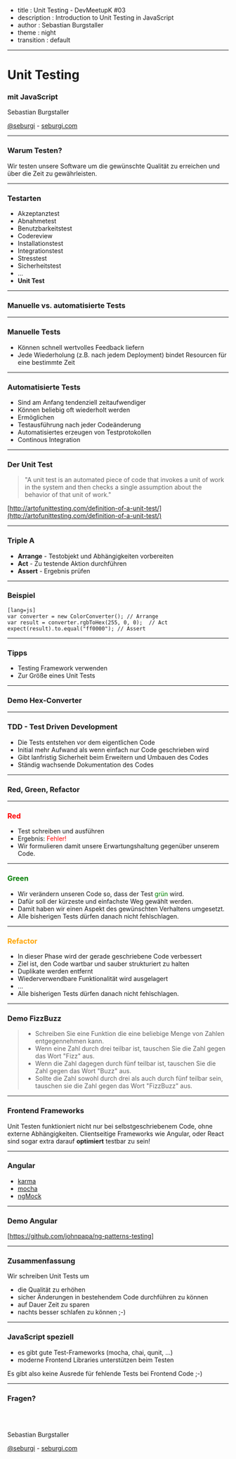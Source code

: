 - title : Unit Testing - DevMeetupK #03
- description : Introduction to Unit Testing in JavaScript
- author : Sebastian Burgstaller
- theme : night
- transition : default

***

# Unit Testing

### mit JavaScript

Sebastian Burgstaller

[@seburgi](https://twitter.com/seburgi) - [seburgi.com](http://seburgi.com)

***

### Warum Testen?

Wir testen unsere Software um die gewünschte Qualität zu erreichen und über die Zeit zu gewährleisten.

***

### Testarten

* Akzeptanztest
* Abnahmetest
* Benutzbarkeitstest
* Codereview
* Installationstest
* Integrationstest
* Stresstest
* Sicherheitstest
* ...
* <b>Unit Test</b>

***

### Manuelle vs. automatisierte Tests

---

### Manuelle Tests

* Können schnell wertvolles Feedback liefern
* Jede Wiederholung (z.B. nach jedem Deployment) bindet Resourcen für eine bestimmte Zeit

---

### Automatisierte Tests

* Sind am Anfang tendenziell zeitaufwendiger
* Können beliebig oft wiederholt werden
* Ermöglichen 
 * Testausführung nach jeder Codeänderung
 * Automatisiertes erzeugen von Testprotokollen
 * Continous Integration

***

### Der Unit Test

> "A unit test is an automated piece of code that invokes a unit of work in the system and then checks a single assumption about the behavior of that unit of work."

[http://artofunittesting.com/definition-of-a-unit-test/](http://artofunittesting.com/definition-of-a-unit-test/)

---

### Triple A

* <b>Arrange</b> - Testobjekt und Abhängigkeiten vorbereiten
* <b>Act</b> - Zu testende Aktion durchführen
* <b>Assert</b> - Ergebnis prüfen

---

### Beispiel

	[lang=js]
	var converter = new ColorConverter(); // Arrange
	var result = converter.rgbToHex(255, 0, 0);  // Act
	expect(result).to.equal("ff0000"); // Assert

---

### Tipps

* Testing Framework verwenden
* Zur Größe eines Unit Tests

---

### Demo Hex-Converter

***

### TDD - Test Driven Development

* Die Tests entstehen vor dem eigentlichen Code
* Initial mehr Aufwand als wenn einfach nur Code geschrieben wird
* Gibt lanfristig Sicherheit beim Erweitern und Umbauen des Codes
* Ständig wachsende Dokumentation des Codes

---

### Red, Green, Refactor

---


### <span style="color: red">Red<span>

* Test schreiben und ausführen
* Ergebnis: <span style="color: red">Fehler!</span>
* Wir formulieren damit unsere Erwartungshaltung gegenüber unserem Code.

---

### <span style="color: green">Green<span>

* Wir verändern unseren Code so, dass der Test <span style="color: green">grün</span> wird.
* Dafür soll der kürzeste und einfachste Weg gewählt werden.
* Damit haben wir einen Aspekt des gewünschten Verhaltens umgesetzt.
* Alle bisherigen Tests dürfen danach nicht fehlschlagen.

---

### <span style="color: orange">Refactor<span>

* In dieser Phase wird der gerade geschriebene Code verbessert
* Ziel ist, den Code wartbar und sauber strukturiert zu halten
 * Duplikate werden entfernt
 * Wiederverwendbare Funktionalität wird ausgelagert
 * ...
* Alle bisherigen Tests dürfen danach nicht fehlschlagen.

---

### Demo FizzBuzz

> * Schreiben Sie eine Funktion die eine beliebige Menge von Zahlen entgegennehmen kann.
> * Wenn eine Zahl durch drei teilbar ist, tauschen Sie die Zahl gegen das Wort "Fizz" aus.
> * Wenn die Zahl dagegen durch fünf teilbar ist, tauschen Sie die Zahl gegen das Wort "Buzz" aus.
> * Sollte die Zahl sowohl durch drei als auch durch fünf teilbar sein, tauschen sie die Zahl gegen das Wort "FizzBuzz" aus.

***

### Frontend Frameworks

Unit Testen funktioniert nicht nur bei selbstgeschriebenem Code, ohne externe Abhängigkeiten.
Clientseitige Frameworks wie Angular, oder React sind sogar extra darauf <b>optimiert</b> testbar zu sein!

---

### Angular

* [karma](http://karma-runner.github.io/0.13/index.html)
* [mocha](http://mochajs.org/)
* [ngMock](https://docs.angularjs.org/api/ngMock)

---

### Demo Angular
[https://github.com/johnpapa/ng-patterns-testing]

***

### Zusammenfassung

Wir schreiben Unit Tests um

* die Qualität zu erhöhen
* sicher Änderungen in bestehendem Code durchführen zu können
* auf Dauer Zeit zu sparen
* nachts besser schlafen zu können ;-)

---

### JavaScript speziell

* es gibt gute Test-Frameworks (mocha, chai, qunit, ...)
* moderne Frontend Libraries unterstützen beim Testen


Es gibt also keine Ausrede für fehlende Tests bei Frontend Code ;-)


***

### Fragen?

<br>
<br>

Sebastian Burgstaller

[@seburgi](https://twitter.com/seburgi) - [seburgi.com](http://seburgi.com)

